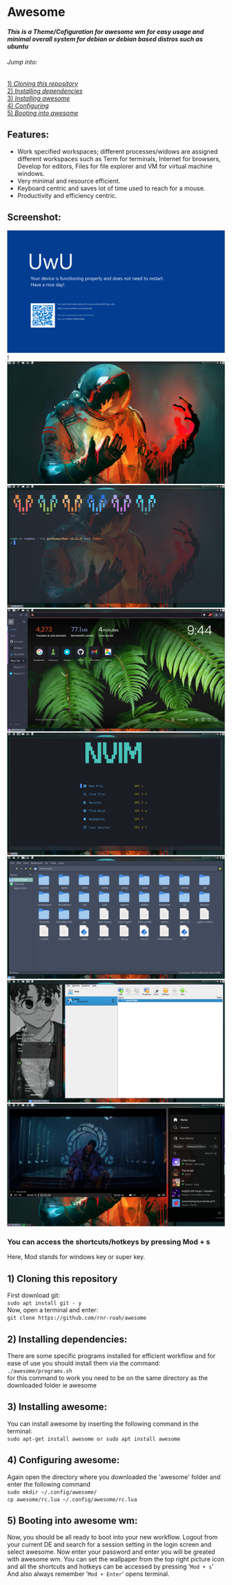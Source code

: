 # Awesome

#### _This is a Theme/Cofiguration for awesome wm for easy usage and minimal overall system for debian or debian based distros such as ubuntu_ 
###### Jump into:
[1) _Cloning this repository_](https://github.com/rnr-roah/awesome/blob/main/README.md#1-cloning-this-repository) <br>
[2) _Installing dependencies_ ](https://github.com/rnr-roah/awesome/blob/main/README.md#2-installing-dependencies)<br>
[3) _Installing awesome_](https://github.com/rnr-roah/awesome/blob/main/README.md#3-installing-awesome)<br>
[4) _Configuring_ ](https://github.com/rnr-roah/awesome/blob/main/README.md#4-configuring-awesome)<br>
[5) _Booting into awesome_](https://github.com/rnr-roah/awesome/blob/main/README.md#5-booting-into-awesome-wm)<br>
## Features:
- Work specified workspaces; different processes/widows are assigned different workspaces such as Term for terminals, Internet for browsers, Develop for editors, Files for file explorer and VM for virtual machine windows.
- Very minimal and resource efficient. 
- Keyboard centric and saves lot of time used to reach for a mouse. 
- Productivity and efficiency centric. 

## Screenshot:
![Screenshot of RoahOS](background.png)!![Screenshot of RoahOS](Screenshot_1.png)
![Screenshot of RoahOS](Screenshot_2.png)![Screenshot of RoahOS](Screenshot_3.png)
![Screenshot of RoahOS](Screenshot_4.png)![Screenshot of RoahOS](Screenshot_5.png)
![Screenshot of RoahOS](Screenshot_6.png)![Screenshot of RoahOS](Screenshot_7.png)


### You can access the shortcuts/hotkeys by pressing Mod + s
Here, Mod stands for windows key or super key.
## 1) Cloning this repository 
First download git:
<br>
`sudo apt install git - y`
<br>
Now, open a terminal and enter:
<br>
`git clone https://github.com/rnr-roah/awesome`
<br>
## 2) Installing dependencies:
There are some specific programs installed for efficient workflow and for ease of use you should install them via the command:
<br>
`./awesome/programs.sh`
<br>
for this command to work you need to be on the same directory as the downloaded folder ie awesome

## 3) Installing awesome:
You can install awesome by inserting the following command in the terminal:
<br>
`sudo apt-get install awesome or
sudo apt install awesome`
<br>
## 4) Configuring awesome:
Again open the directory where you downloaded the 'awesome' folder and enter the following command
<br>
`sudo mkdir ~/.config/awesome/` 
<br>
`cp awesome/rc.lua ~/.config/awesome/rc.lua`
<br>
## 5) Booting into awesome wm:
Now, you should be all ready to boot into your new workflow. Logout from your current DE and search for a session setting in the login screen and select awesome. Now enter your password and enter you will be greated with awesome wm.
You can set the wallpaper from the top right picture icon <br>
and all the shortcuts and hotkeys can be accessed by pressing '`Mod + s`'
<br>And also always remember '`Mod + Enter`' opens terminal.





